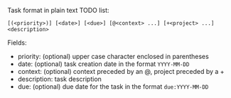 Task format in plain text TODO list:

```
[(<priority>)] [<date>] [<due>] [@<context> ...] [+<project> ...] <description>  
```

Fields:

- priority: (optional) upper case character enclosed in parentheses 
- date: (optional) task creation date in the format `YYYY-MM-DD`
- context: (optional) context preceded by an @, project preceded by a + 
- description: task description
- due: (optional) due date for the task in the format `due:YYYY-MM-DD`  
